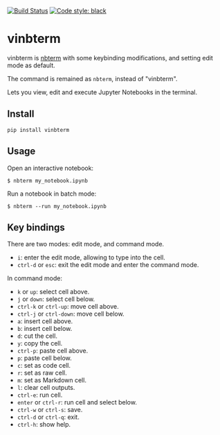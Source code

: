 [![Build Status](https://github.com/davidbrochart/nbterm/workflows/CI/badge.svg)](https://github.com/davidbrochart/nbterm/actions)
[![Code style: black](https://img.shields.io/badge/code%20style-black-000000.svg)](https://github.com/psf/black)

# vinbterm

vinbterm is [nbterm](https://github.com/davidbrochart/nbterm) with some keybinding modifications, and setting edit mode as default.

The command is remained as `nbterm`, instead of "vinbterm".

Lets you view, edit and execute Jupyter Notebooks in the terminal.

## Install

```
pip install vinbterm
```


## Usage

Open an interactive notebook:

```
$ nbterm my_notebook.ipynb
```

Run a notebook in batch mode:

```
$ nbterm --run my_notebook.ipynb
```

## Key bindings

There are two modes: edit mode, and command mode.

- `i`: enter the edit mode, allowing to type into the cell.
- `ctrl-d` or `esc`: exit the edit mode and enter the command mode.

In command mode:

- `k` or `up`: select cell above.
- `j` or `down`: select cell below.
- `ctrl-k` or `ctrl-up`: move cell above.
- `ctrl-j` or `ctrl-down`: move cell below.
- `a`: insert cell above.
- `b`: insert cell below.
- `d`: cut the cell.
- `y`: copy the cell.
- `ctrl-p`: paste cell above.
- `p`: paste cell below.
- `c`: set as code cell.
- `r`: set as raw cell.
- `m`: set as Markdown cell.
- `l`: clear cell outputs.
- `ctrl-e`: run cell.
- `enter` or `ctrl-r`: run cell and select below.
- `ctrl-w` or `ctrl-s`: save.
- `ctrl-d` or `ctrl-q`: exit.
- `ctrl-h`: show help.
